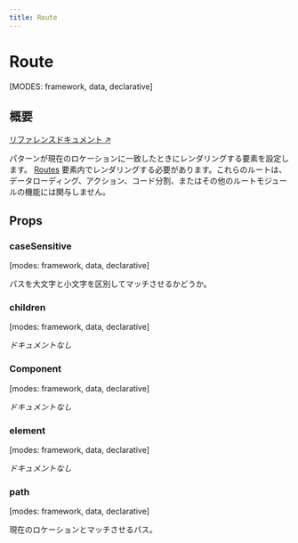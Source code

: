 ```yaml
---
title: Route
---
```


# Route

[MODES: framework, data, declarative]

## 概要

[リファレンスドキュメント ↗](https://api.reactrouter.com/v7/functions/react_router.Route.html)

パターンが現在のロケーションに一致したときにレンダリングする要素を設定します。
[Routes](../components/Routes) 要素内でレンダリングする必要があります。これらのルートは、
データローディング、アクション、コード分割、またはその他のルートモジュールの機能には関与しません。

## Props

### caseSensitive

[modes: framework, data, declarative]

パスを大文字と小文字を区別してマッチさせるかどうか。

### children

[modes: framework, data, declarative]

_ドキュメントなし_

### Component

[modes: framework, data, declarative]

_ドキュメントなし_

### element

[modes: framework, data, declarative]

_ドキュメントなし_

### path

[modes: framework, data, declarative]

現在のロケーションとマッチさせるパス。

